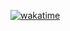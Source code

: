 [![wakatime](https://wakatime.com/badge/user/b5be35c3-149f-4a42-a4ca-24be2baf6a14.svg)](https://wakatime.com/@b5be35c3-149f-4a42-a4ca-24be2baf6a14)

